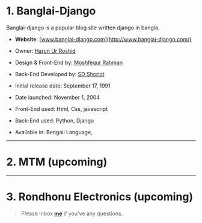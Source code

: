 # 1. Banglai-Django 

Banglai-django is a popular blog site written django in bangla.

* **Website**: [www.banglai-django.com](http://www.banglai-django.com/)

* Owner: [Harun Ur Roshid]()

* Design & Front-End by: [Moshfequr Rahman]() 

* Back-End Developed by: [SD Shoriot]()

* Initial release date: September 17, 1991

* Date launched: November 1, 2004

* Front-End used:  Html, Css, javascript

* Back-End used: Python, Django


* Available in: Bengali Language,

---


# 2. MTM (upcoming)


---

# 3. Rondhonu Electronics (upcoming)


> Please inbox **[me](https://www.facebook.com/shoriot)** if you've any questions.